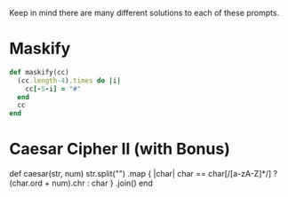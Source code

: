 Keep in mind there are many different solutions to each of these prompts.

# Maskify

```rb
def maskify(cc)
  (cc.length-4).times do |i|
    cc[-5-i] = "#"
  end
  cc
end
```

# Caesar Cipher II (with Bonus)

def caesar(str, num)
  str.split("")
      .map { |char| char == char[/[a-zA-Z]*/] ? (char.ord + num).chr : char }
      .join()
end
